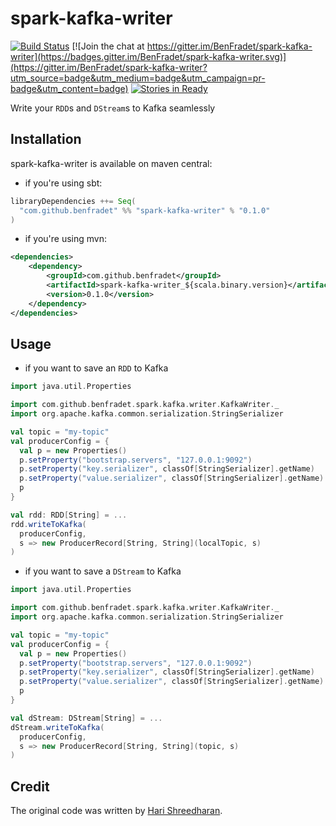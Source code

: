 # spark-kafka-writer

[![Build Status](https://travis-ci.org/BenFradet/spark-kafka-writer.svg?branch=master)](https://travis-ci.org/BenFradet/spark-kafka-writer)
[![Join the chat at https://gitter.im/BenFradet/spark-kafka-writer](https://badges.gitter.im/BenFradet/spark-kafka-writer.svg)](https://gitter.im/BenFradet/spark-kafka-writer?utm_source=badge&utm_medium=badge&utm_campaign=pr-badge&utm_content=badge)
[![Stories in Ready](https://badge.waffle.io/BenFradet/spark-kafka-writer.png?label=ready&title=Ready)](https://waffle.io/BenFradet/spark-kafka-writer)

Write your `RDD`s and `DStream`s to Kafka seamlessly

## Installation

spark-kafka-writer is available on maven central:

- if you're using sbt:

```scala
libraryDependencies ++= Seq(
  "com.github.benfradet" %% "spark-kafka-writer" % "0.1.0"
)
```

- if you're using mvn:

```xml
<dependencies>
    <dependency>
        <groupId>com.github.benfradet</groupId>
        <artifactId>spark-kafka-writer_${scala.binary.version}</artifactId>
        <version>0.1.0</version>
    </dependency>
</dependencies>
```

## Usage

- if you want to save an `RDD` to Kafka

```scala
import java.util.Properties

import com.github.benfradet.spark.kafka.writer.KafkaWriter._
import org.apache.kafka.common.serialization.StringSerializer

val topic = "my-topic"
val producerConfig = {
  val p = new Properties()
  p.setProperty("bootstrap.servers", "127.0.0.1:9092")
  p.setProperty("key.serializer", classOf[StringSerializer].getName)
  p.setProperty("value.serializer", classOf[StringSerializer].getName)
  p
}

val rdd: RDD[String] = ...
rdd.writeToKafka(
  producerConfig,
  s => new ProducerRecord[String, String](localTopic, s)
)
```

- if you want to save a `DStream` to Kafka

```scala
import java.util.Properties

import com.github.benfradet.spark.kafka.writer.KafkaWriter._
import org.apache.kafka.common.serialization.StringSerializer

val topic = "my-topic"
val producerConfig = {
  val p = new Properties()
  p.setProperty("bootstrap.servers", "127.0.0.1:9092")
  p.setProperty("key.serializer", classOf[StringSerializer].getName)
  p.setProperty("value.serializer", classOf[StringSerializer].getName)
  p
}

val dStream: DStream[String] = ...
dStream.writeToKafka(
  producerConfig,
  s => new ProducerRecord[String, String](topic, s)
)
```

## Credit

The original code was written by [Hari Shreedharan](https://github.com/harishreedharan).
